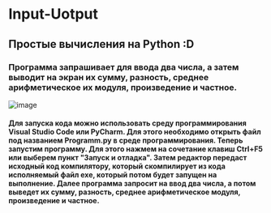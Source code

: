 # Input-Uotput
## Простые вычисления на Python :D
### Программа запрашивает для ввода два числа, а затем выводит на экран их сумму, разность, среднее арифметическое их модуля, произведение и частное.
![image](https://user-images.githubusercontent.com/90142707/132885619-3d329d74-d1ff-423b-85c8-ebe58e557586.png)
#### Для запуска кода можно использовать среду программирования Visual Studio Code или PyCharm. Для этого необходимо открыть файл под названием Programm.py в среде программирования. Теперь запустим программу. Для этого нажмем на сочетание клавиш Ctrl+F5 или выберем пункт "Запуск и отладка". Затем редактор передаст исходный код компилятору, который скомпилирует из кода исполняемый файл exe, который потом будет запущен на выполнение. Далее программа запросит на ввод два числа, а потом выведет их сумму, разность, среднее арифметическое модуля, произведение и частное.

